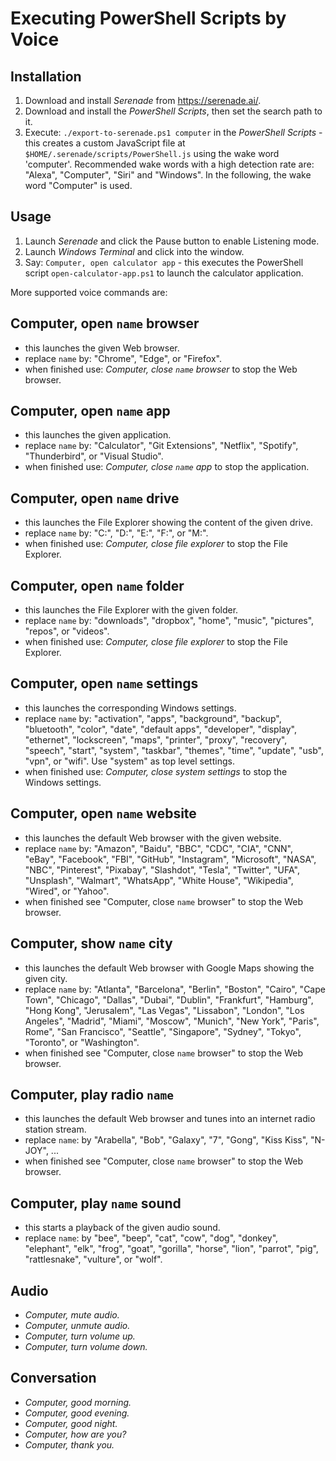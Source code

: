 Executing PowerShell Scripts by Voice
=====================================


Installation
------------
1. Download and install *Serenade* from https://serenade.ai/.
2. Download and install the *PowerShell Scripts*, then set the search path to it.
3. Execute: `./export-to-serenade.ps1 computer` in the *PowerShell Scripts* - this creates a custom JavaScript file at `$HOME/.serenade/scripts/PowerShell.js` using the wake word 'computer'. Recommended wake words with a high detection rate are: "Alexa", "Computer", "Siri" and "Windows". In the following, the wake word "Computer" is used.


Usage
-----
1. Launch *Serenade* and click the Pause button to enable Listening mode.
2. Launch *Windows Terminal* and click into the window.
3. Say: `Computer, open calculator app` - this executes the PowerShell script `open-calculator-app.ps1` to launch the calculator application.

More supported voice commands are:


Computer, open `name` browser
--------------------------------
* this launches the given Web browser.
* replace `name` by: "Chrome", "Edge", or "Firefox".
* when finished use: *Computer, close `name` browser* to stop the Web browser.


Computer, open `name` app
--------------------------
* this launches the given application.
* replace `name` by: "Calculator", "Git Extensions", "Netflix", "Spotify", "Thunderbird", or "Visual Studio".
* when finished use: *Computer, close `name` app* to stop the application.


Computer, open `name` drive
----------------------------
* this launches the File Explorer showing the content of the given drive.
* replace `name` by: "C:", "D:", "E:", "F:", or "M:".
* when finished use: *Computer, close file explorer* to stop the File Explorer.


Computer, open `name` folder
--------------------------
* this launches the File Explorer with the given folder.
* replace `name` by: "downloads", "dropbox", "home", "music", "pictures", "repos", or "videos".
* when finished use: *Computer, close file explorer* to stop the File Explorer.


Computer, open `name` settings
-------------------------------
* this launches the corresponding Windows settings.
* replace `name` by: "activation", "apps", "background", "backup", "bluetooth", "color", "date", "default apps", "developer", "display", "ethernet", "lockscreen", "maps", "printer", "proxy", "recovery", "speech", "start", "system", "taskbar", "themes", "time", "update", "usb", "vpn", or "wifi". Use "system" as top level settings.
* when finished use: *Computer, close system settings* to stop the Windows settings.


Computer, open `name` website
-----------------------------
* this launches the default Web browser with the given website.
* replace `name` by: "Amazon", "Baidu", "BBC", "CDC", "CIA", "CNN", "eBay", "Facebook", "FBI", "GitHub", "Instagram", "Microsoft", "NASA", "NBC", "Pinterest", "Pixabay", "Slashdot", "Tesla", "Twitter", "UFA", "Unsplash", "Walmart", "WhatsApp", "White House", "Wikipedia", "Wired", or "Yahoo".
* when finished see "Computer, close `name` browser" to stop the Web browser.


Computer, show `name` city
--------------------------
* this launches the default Web browser with Google Maps showing the given city.
* replace `name` by: "Atlanta", "Barcelona", "Berlin", "Boston", "Cairo", "Cape Town", "Chicago", "Dallas", "Dubai", "Dublin", "Frankfurt", "Hamburg", "Hong Kong", "Jerusalem", "Las Vegas", "Lissabon", "London", "Los Angeles", "Madrid", "Miami", "Moscow", "Munich", "New York", "Paris", Rome", "San Francisco", "Seattle", "Singapore", "Sydney", "Tokyo", "Toronto", or "Washington".
* when finished see "Computer, close `name` browser" to stop the Web browser.


Computer, play radio `name`
---------------------------
* this launches the default Web browser and tunes into an internet radio station stream.
* replace `name`: by "Arabella", "Bob", "Galaxy", "7", "Gong", "Kiss Kiss", "N-JOY", ...
* when finished see "Computer, close `name` browser" to stop the Web browser.


Computer, play `name` sound
---------------------------
* this starts a playback of the given audio sound.
* replace `name`: by "bee", "beep", "cat", "cow", "dog", "donkey", "elephant", "elk", "frog", "goat", "gorilla", "horse", "lion", "parrot", "pig", "rattlesnake", "vulture", or "wolf".


Audio
-----
* *Computer, mute audio.*
* *Computer, unmute audio.*
* *Computer, turn volume up.*
* *Computer, turn volume down.*


Conversation
------------
* *Computer, good morning.*
* *Computer, good evening.*
* *Computer, good night.*
* *Computer, how are you?*
* *Computer, thank you.*
